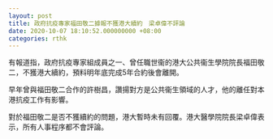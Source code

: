 ```yaml
---
layout: post
title: 政府抗疫專家福田敬二據報不獲港大續約　梁卓偉不評論
date: 2020-10-07 18:10:52.000000000 +08:00
categories: rthk
---
```


有報道指，政府抗疫專家組成員之一、曾任職世衞的港大公共衞生學院院長福田敬二，不獲港大續約，預料明年底完成5年合約後會離開。

早年曾與福田敬二合作的許樹昌，讚揚對方是公共衞生領域的人才，他的離任對本港抗疫工作有影響。

對於福田敬二是否不獲續約的問題，港大暫時未有回覆。港大醫學院院長梁卓偉表示，所有人事程序都不會評論。
